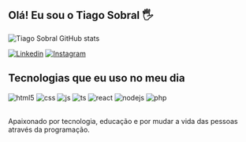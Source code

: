 ## Olá! Eu sou o Tiago Sobral 🖐️
  
 ![Tiago Sobral GitHub stats](https://github-readme-stats.vercel.app/api?username=tiagodq&show_icons=true&theme=dracula&count_private=true)
 
 

[![Linkedin](https://img.shields.io/badge/YouTube-FF0000?style=for-the-badge&logo=youtube&logoColor=white)](https://www.linkedin.com/in/tiago-sobral-a914b44b/)
[![Instagram](https://img.shields.io/badge/Instagram-E4405F?style=for-the-badge&logo=instagram&logoColor=white)](https://www.instagram.com/tiaago_sobral/)
 

## Tecnologias que eu uso no meu dia

<div style="display: inline_block">
  <img align="center" alt="html5" src="https://img.shields.io/badge/HTML5-E34F26?style=for-the-badge&logo=html5&logoColor=white" />
  <img align="center" alt="css" src="https://img.shields.io/badge/CSS3-1572B6?style=for-the-badge&logo=css3&logoColor=white" />
  <img align="center" alt="js" src="https://img.shields.io/badge/JavaScript-F7DF1E?style=for-the-badge&logo=javascript&logoColor=black" />
  <img align="center" alt="ts" src="https://img.shields.io/badge/TypeScript-007ACC?style=for-the-badge&logo=typescript&logoColor=white" />
  <img align="center" alt="react" src="https://img.shields.io/badge/React-20232A?style=for-the-badge&logo=react&logoColor=61DAFB" />
  <img align="center" alt="nodejs" src="https://img.shields.io/badge/Node.js-43853D?style=for-the-badge&logo=node.js&logoColor=white" />
  <img align="center" alt="php" src="[https://img.shields.io/badge/Node.js-43853D?style=for-the-badge&logo=node.js&logoColor=white](https://img.shields.io/badge/PHP-777BB4?style=for-the-badge&logo=php&logoColor=white)" />
</div><br/>

Apaixonado por tecnologia, educação e por mudar a vida das pessoas através da programação.
 
<div> 
